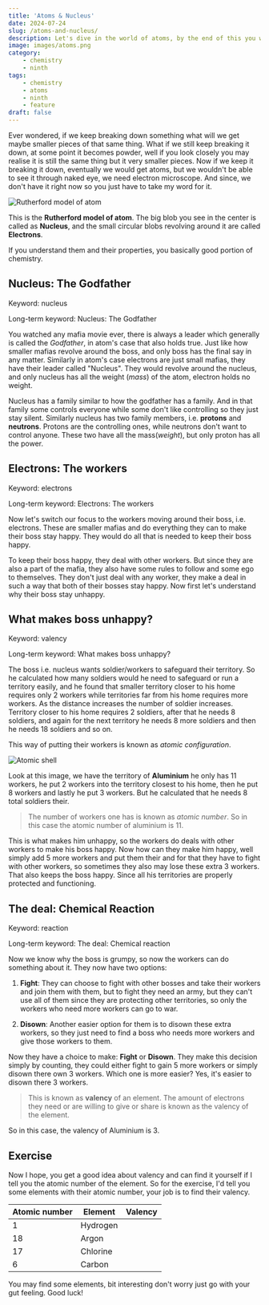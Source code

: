 ```yaml
---
title: 'Atoms & Nucleus'
date: 2024-07-24
slug: /atoms-and-nucleus/
description: Let's dive in the world of atoms, by the end of this you will gain a good understanding about the weird world of chemistry.
image: images/atoms.png
category:
    - chemistry
    - ninth
tags:
    - chemistry
    - atoms
    - ninth
    - feature
draft: false
---
```


Ever wondered, if we keep breaking down something what will we get maybe smaller pieces of that same thing. What if we still keep breaking it down, at some point it becomes powder, well if you look closely you may realise it is still the same thing but it very smaller pieces. Now if we keep it breaking it down, eventually we would get atoms, but we wouldn't be able to see it through naked eye, we need electron microscope. And since, we don't have it right now so you just have to take my word for it.

![Rutherford model of atom](https://learn.acharyacademy.com/images/atom-model.jpg)

This is the **Rutherford model of atom**. The big blob you see in the center is called as **Nucleus**, and the small circular blobs revolving around it are called **Electrons**.

If you understand them and their properties, you basically good portion of chemistry.

## Nucleus: The Godfather

Keyword: nucleus

Long-term keyword: Nucleus: The Godfather

You watched any mafia movie ever, there is always a leader which generally is called the *Godfather*, in atom's case that also holds true. Just like how smaller mafias revolve around the boss, and only boss has the final say in any matter. Similarly in atom's case electrons are just small mafias, they have their leader called "Nucleus". They would revolve around the nucleus, and only nucleus has all the weight (*mass*) of the atom, electron holds no weight.

Nucleus has a family similar to how the godfather has a family. And in that family some controls everyone while some don't like controlling so they just stay silent. Similarly nucleus has two family members, i.e. **protons** and **neutrons**. Protons are the controlling ones, while neutrons don't want to control anyone. These two have all the mass(*weight*), but only proton has all the power.

## Electrons: The workers

Keyword: electrons

Long-term keyword: Electrons: The workers

Now let's switch our focus to the workers moving around their boss, i.e. electrons. These are smaller mafias and do everything they can to make their boss stay happy. They would do all that is needed to keep their boss happy.

To keep their boss happy, they deal with other workers. But since they are also a part of the mafia, they also have some rules to follow and some ego to themselves. They don't just deal with any worker, they make a deal in such a way that both of their bosses stay happy. Now first let's understand why their boss stay unhappy.

## What makes boss unhappy?

Keyword: valency

Long-term keyword: What makes boss unhappy?

The boss i.e. nucleus wants soldier/workers to safeguard their territory. So he calculated how many soldiers would he need to safeguard or run a territory easily, and he found that smaller territory closer to his home requires only 2 workers while territories far from his home requires more workers. As the distance increases the number of soldier increases. Territory closer to his home requires 2 soldiers, after that he needs 8 soldiers, and again for the next territory he needs 8 more soldiers and then he needs 18 soldiers and so on.

This way of putting their workers is known as *atomic configuration*.

![Atomic shell](https://learn.acharyacademy.com/images/atomic-shell.jpg)

Look at this image, we have the territory of **Aluminium** he only has 11 workers, he put 2 workers into the territory closest to his home, then he put 8 workers and lastly he put 3 workers. But he calculated that he needs 8 total soldiers their.

> The number of workers one has is known as *atomic number*. So in this case the atomic number of aluminium is 11.

This is what makes him unhappy, so the workers do deals with other workers to make his boss happy. Now how can they make him happy, well simply add 5 more workers and put them their and for that they have to fight with other workers, so sometimes they also may lose these extra 3 workers. That also keeps the boss happy. Since all his territories are properly protected and functioning.

## The deal: Chemical Reaction

Keyword: reaction

Long-term keyword: The deal: Chemical reaction

Now we know why the boss is grumpy, so now the workers can do something about it. They now have two options:
1. **Fight**: They can choose to fight with other bosses and take their workers and join them with them, but to fight they need an army, but they can't use all of them since they are protecting other territories, so only the workers who need more workers can go to war.

2. **Disown**: Another easier option for them is to disown these extra workers, so they just need to find a boss who needs more workers and give those workers to them. 

Now they have a choice to make: **Fight** or **Disown**. They make this decision simply by counting, they could either fight to gain 5 more workers or simply disown there own 3 workers. Which one is more easier? Yes, it's easier to disown there 3 workers.

> This is known as **valency** of an element. The amount of electrons they need or are willing to give or share is known as the valency of the element.

So in this case, the valency of Aluminium is 3.

## Exercise

Now I hope, you get a good idea about valency and can find it yourself if I tell you the atomic number of the element. So for the exercise, I'd tell you some elements with their atomic number, your job is to find their valency.

| Atomic number | Element | Valency |
| ------------- | ------- | ------- |
| 1 | Hydrogen | |
| 18 | Argon | |
| 17 | Chlorine | |
| 6 | Carbon | |

You may find some elements, bit interesting don't worry just go with your gut feeling. Good luck!
